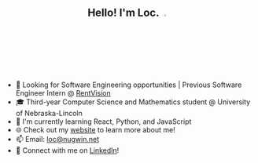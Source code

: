 <h2 align="center">Hello! I'm Loc. <img src="https://media.giphy.com/media/hvRJCLFzcasrR4ia7z/giphy.gif" width="3%"></h2>

- 💼 Looking for Software Engineering opportunities | Previous Software Engineer Intern @ [RentVision](https://www.rentvision.com/)
- 🎓 Third-year Computer Science and Mathematics student @ University of Nebraska-Lincoln 
- 🌱 I'm currently learning React, Python, and JavaScript
- 🌐 Check out my [website](https://nugwin.net) to learn more about me!
- 📫 Email: [loc@nugwin.net](mailto:loc@nugwin.net)
- 🔗 Connect with me on [LinkedIn](https://www.linkedin.com/in/locnugwin/)!
